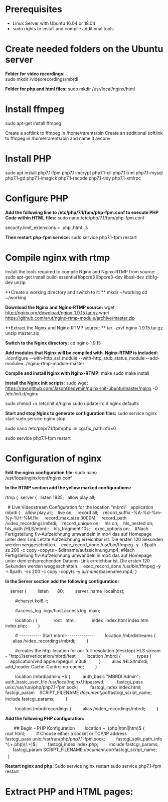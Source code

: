 # Prerequisites
- Linux Server with Ubuntu 16.04 or 18.04
- sudo rights to install and compile additional tools

# Create needed folders on the Ubuntu server
**Folder for video recordings:**  
sudo mkdir /videorecordings/mbrdi

**Folder for php and html files:**
sudo mkdir /usr/local/nginx/html

# Install ffmpeg
sudo apt-get install ffmpeg

Create a softlink to ffmpeg in /home/rarents/bin
Create an additional softlink to ffmpeg in /home/rarents/bin and name it avconv

# Install PHP 
sudo apt install php7.1-fpm php7.1-mcrypt php7.1-cli php7.1-xml php7.1-mysql php7.1-gd php7.1-imagick php7.1-recode php7.1-tidy php7.1-xmlrpc

# Configure PHP
**Add the following line to /etc/php/7.1/fpm/php-fpm.conf to execute PHP Code within HTML files:**
sudo nano /etc/php/7.1/fpm/php-fpm.conf 

security.limit_extensions = .php .html .js

**Then restart php-fpm service:**
sudo service php7.1-fpm restart

# Compile nginx with rtmp
Install the tools required to compile Nginx and Nginx-RTMP from source:
sudo apt-get install build-essential libpcre3 libpcre3-dev libssl-dev zlib1g-dev unzip

**Create a working directory and switch to it: ** 
mkdir ~/working
cd ~/working

**Download the Nginx and Nginx-RTMP source:**
wget http://nginx.org/download/nginx-1.9.15.tar.gz
wget https://github.com/arut/nginx-rtmp-module/archive/master.zip

**Extract the Nginx and Nginx-RTMP source: **
tar -zxvf nginx-1.9.15.tar.gz
unzip master.zip

**Switch to the Nginx directory:**
cd nginx-1.9.15

**Add modules that Nginx will be compiled with. Nginx-RTMP is included:**
./configure --with-http_ssl_module --with-http_stub_status_module --add-module=../nginx-rtmp-module-master

**Compile and install Nginx with Nginx-RTMP:**
make
sudo make install

**Install the Nginx init scripts:**
sudo wget https://raw.github.com/JasonGiedymin/nginx-init-ubuntu/master/nginx -O /etc/init.d/nginx

sudo chmod +x /etc/init.d/nginx
sudo update-rc.d nginx defaults

**Start and stop Nginx to generate configuration files:**
sudo service nginx start
sudo service nginx stop

sudo nano /etc/php/7.1/fpm/php.ini
cgi.fix_pathinfo=0

sudo service php7.1-fpm restart

# Configuration of nginx
**Edit the nginx configuration file:**
sudo nano /usr/local/nginx/conf/nginx.conf

**In the RTMP section add the yellow marked configurations:**

rtmp {
 server {
  listen 1935;
  allow play all;

  # Live Videostream Configuration for the location "mbrdi"
  application mbrdi {
   allow play all;
   live on;
   record all;
   record_suffix -%A-%d-%m-%y-%H-%M.flv;
   record_max_size 3000M;
   record_path /video_recordings/mbrdi;
   record_unique on;
   hls on;
   hls_nested on;
   hls_path /HLS/mbrdi;
   hls_fragment 10s;
   exec_options on;
   #Nach Fertigstellung flv-Aufzeichnung umwandeln in mp4 das auf Homepage unter dem Link Letzte Aufzeichnung erreichbar ist. Die ersten 120 Sekunden werden weggeschnitten.
   exec_record_done /usr/bin/ffmpeg -y -i $path  -ss 200 -c copy -copyts - $dirname/aufzeichnung.mp4;
  #Nach Fertigstellung flv-Aufzeichnung umwandeln in mp4 das auf Homepage unter dem entsprechenden Datums-Link erreichbar ist. Die ersten 120 Sekunden werden weggeschnitten.
   exec_record_done /usr/bin/ffmpeg -y -i $path  -ss 200 -c copy -copyts -y $dirname/$basename.mp4;
}

**In the Server section add the following configuration:**

    server {
        listen       80;
        server_name  localhost;

        #charset koi8-r;

        #access_log  logs/host.access.log  main;

        location / {
            root   html;
            index  index.html index.htm index.php;
        }

        # ----------- Start mbrdi--------------
        location /mbrdistreams {
            alias /video_recordings/mbrdi;
        }

        #creates the http-location for our full-resolution (desktop) HLS stream - "http://serverlocation/mbrdi/test
        location /mbrdi {
            types {
            application/vnd.apple.mpegurl m3u8;
        }
        alias /HLS/lmbrdi;
        add_header Cache-Control no-cache;
        }

        location /mbrdiadmin/.*$ {
         auth_basic "MBRDI Admin";
         auth_basic_user_file /usr/local/nginx/.htpasswd;
         fastcgi_pass unix:/var/run/php/php7.1-fpm.sock;
         fastcgi_index index.html;
         fastcgi_param    SCRIPT_FILENAME $document_root$fastcgi_script_name;
         include fastcgi_params;
        }

        location /mbrdirecordings {
        alias /video_recordings/mbrdi;
        }

**Add the following PHP configuration:**

       ## Begin - PHP Konfiguration
       location ~ \.(php|html|htm)$ {
        root html;
        # Choose either a socket or TCP/IP address
        fastcgi_pass unix:/var/run/php/php7.1-fpm.sock;
        fastcgi_split_path_info ^(.+\.php)(/.+)$;
        fastcgi_index index.php;
        include fastcgi_params;
        fastcgi_param SCRIPT_FILENAME $document_root/$fastcgi_script_name;
      }

**Restart nginx and php:**
Sudo service nginx restart
sudo service php7.1-fpm restart

# Extract PHP and HTML pages:
